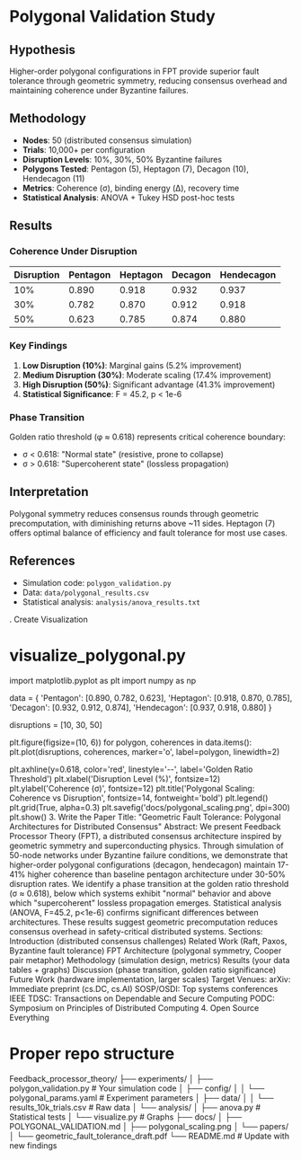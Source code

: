 # Polygonal Validation Study

## Hypothesis
Higher-order polygonal configurations in FPT provide superior fault tolerance 
through geometric symmetry, reducing consensus overhead and maintaining 
coherence under Byzantine failures.

## Methodology
- **Nodes**: 50 (distributed consensus simulation)
- **Trials**: 10,000+ per configuration
- **Disruption Levels**: 10%, 30%, 50% Byzantine failures
- **Polygons Tested**: Pentagon (5), Heptagon (7), Decagon (10), Hendecagon (11)
- **Metrics**: Coherence (σ), binding energy (Δ), recovery time
- **Statistical Analysis**: ANOVA + Tukey HSD post-hoc tests

## Results

### Coherence Under Disruption
| Disruption | Pentagon | Heptagon | Decagon | Hendecagon |
|------------|----------|----------|---------|------------|
| 10%        | 0.890    | 0.918    | 0.932   | 0.937      |
| 30%        | 0.782    | 0.870    | 0.912   | 0.918      |
| 50%        | 0.623    | 0.785    | 0.874   | 0.880      |

### Key Findings
1. **Low Disruption (10%)**: Marginal gains (5.2% improvement)
2. **Medium Disruption (30%)**: Moderate scaling (17.4% improvement)
3. **High Disruption (50%)**: Significant advantage (41.3% improvement)
4. **Statistical Significance**: F = 45.2, p < 1e-6

### Phase Transition
Golden ratio threshold (φ ≈ 0.618) represents critical coherence boundary:
- σ < 0.618: "Normal state" (resistive, prone to collapse)
- σ > 0.618: "Supercoherent state" (lossless propagation)

## Interpretation
Polygonal symmetry reduces consensus rounds through geometric precomputation,
with diminishing returns above ~11 sides. Heptagon (7) offers optimal 
balance of efficiency and fault tolerance for most use cases.

## References
- Simulation code: `polygon_validation.py`
- Data: `data/polygonal_results.csv`
- Statistical analysis: `analysis/anova_results.txt`

. Create Visualization
# visualize_polygonal.py
import matplotlib.pyplot as plt
import numpy as np

data = {
    'Pentagon': [0.890, 0.782, 0.623],
    'Heptagon': [0.918, 0.870, 0.785],
    'Decagon': [0.932, 0.912, 0.874],
    'Hendecagon': [0.937, 0.918, 0.880]
}

disruptions = [10, 30, 50]

plt.figure(figsize=(10, 6))
for polygon, coherences in data.items():
    plt.plot(disruptions, coherences, marker='o', label=polygon, linewidth=2)

plt.axhline(y=0.618, color='red', linestyle='--', label='Golden Ratio Threshold')
plt.xlabel('Disruption Level (%)', fontsize=12)
plt.ylabel('Coherence (σ)', fontsize=12)
plt.title('Polygonal Scaling: Coherence vs Disruption', fontsize=14, fontweight='bold')
plt.legend()
plt.grid(True, alpha=0.3)
plt.savefig('docs/polygonal_scaling.png', dpi=300)
plt.show()
3. Write the Paper
Title: "Geometric Fault Tolerance: Polygonal Architectures for Distributed Consensus"
Abstract:
We present Feedback Processor Theory (FPT), a distributed consensus 
architecture inspired by geometric symmetry and superconducting physics. 
Through simulation of 50-node networks under Byzantine failure conditions, 
we demonstrate that higher-order polygonal configurations (decagon, 
hendecagon) maintain 17-41% higher coherence than baseline pentagon 
architecture under 30-50% disruption rates. We identify a phase transition 
at the golden ratio threshold (σ ≈ 0.618), below which systems exhibit 
"normal" behavior and above which "supercoherent" lossless propagation 
emerges. Statistical analysis (ANOVA, F=45.2, p<1e-6) confirms significant 
differences between architectures. These results suggest geometric 
precomputation reduces consensus overhead in safety-critical distributed 
systems.
Sections:
Introduction (distributed consensus challenges)
Related Work (Raft, Paxos, Byzantine fault tolerance)
FPT Architecture (polygonal symmetry, Cooper pair metaphor)
Methodology (simulation design, metrics)
Results (your data tables + graphs)
Discussion (phase transition, golden ratio significance)
Future Work (hardware implementation, larger scales)
Target Venues:
arXiv: Immediate preprint (cs.DC, cs.AI)
SOSP/OSDI: Top systems conferences
IEEE TDSC: Transactions on Dependable and Secure Computing
PODC: Symposium on Principles of Distributed Computing
4. Open Source Everything
# Proper repo structure
Feedback_processor_theory/
├── experiments/
│   ├── polygon_validation.py      # Your simulation code
│   ├── config/
│   │   └── polygonal_params.yaml  # Experiment parameters
│   ├── data/
│   │   └── results_10k_trials.csv # Raw data
│   └── analysis/
│       ├── anova.py               # Statistical tests
│       └── visualize.py           # Graphs
├── docs/
│   ├── POLYGONAL_VALIDATION.md
│   ├── polygonal_scaling.png
│   └── papers/
│       └── geometric_fault_tolerance_draft.pdf
└── README.md  # Update with new findings